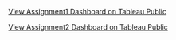 [View Assignment1 Dashboard on Tableau Public](https://public.tableau.com/views/SupermarketSales_17505039071260/Dashboard1?:language=en-US&publish=yes&:sid=&:redirect=auth&:display_count=n&:origin=viz_share_link)




[View Assignment2 Dashboard on Tableau Public]()





